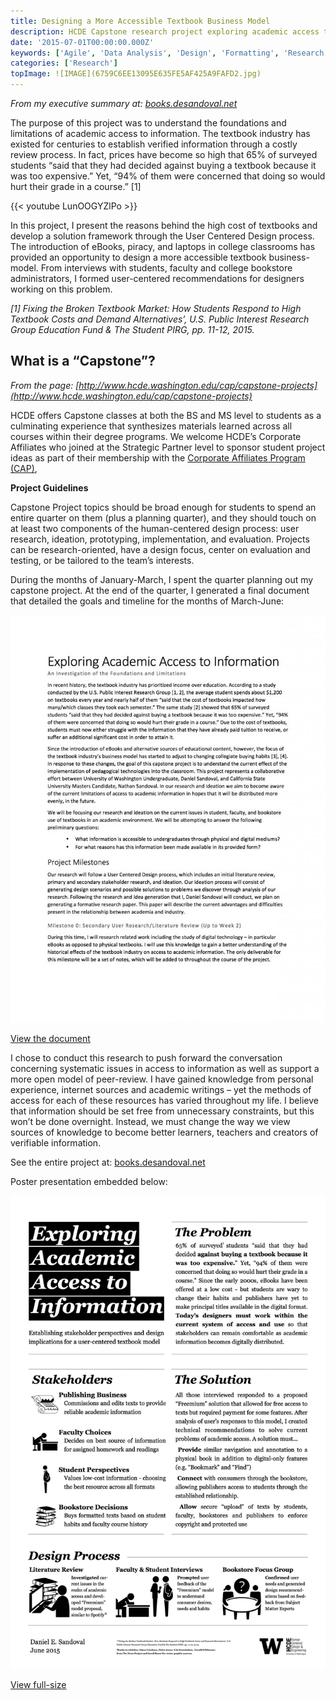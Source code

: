 ```yaml
---
title: Designing a More Accessible Textbook Business Model
description: HCDE Capstone research project exploring academic access to information
date: '2015-07-01T00:00:00.000Z'
keywords: ['Agile', 'Data Analysis', 'Design', 'Formatting', 'Research', 'Prescriptive', 'Technical Communication', 'User Research', 'Video', 'Poster', 'Audio/Video Production']
categories: ['Research']
topImage: ![IMAGE](6759C6EE13095E635FE5AF425A9FAFD2.jpg)
---
```


_From my executive summary at: [books.desandoval.net](http://books.desandoval.net/)_

The purpose of this project was to understand the foundations and limitations of academic access to information. The textbook industry has existed for centuries to establish verified information through a costly review process. In fact, prices have become so high that 65% of surveyed students “said that they had decided against buying a textbook because it was too expensive.” Yet, “94% of them were concerned that doing so would hurt their grade in a course.” [1]

{{< youtube LunOOGYZlPo >}}

In this project, I present the reasons behind the high cost of textbooks and develop a solution framework through the User Centered Design process. The introduction of eBooks, piracy, and laptops in college classrooms has provided an opportunity to design a more accessible textbook business-model. From interviews with students, faculty and college bookstore administrators, I formed user-centered recommendations for designers working on this problem.

_[1] Fixing the Broken Textbook Market: How Students Respond to High Textbook Costs and Demand Alternatives’, U.S. Public Interest Research Group Education Fund & The Student PIRG, pp. 11-12, 2015._

## What is a “Capstone”?

_From the page: [http://www.hcde.washington.edu/cap/capstone-projects](http://www.hcde.washington.edu/cap/capstone-projects)_

HCDE offers Capstone classes at both the BS and MS level to students as a culminating experience that synthesizes materials learned across all courses within their degree programs. We welcome HCDE’s Corporate Affiliates who joined at the Strategic Partner level to sponsor student project ideas as part of their membership with the [Corporate Affiliates Program (CAP)](http://www.hcde.washington.edu/cap),

**Project Guidelines**

Capstone Project topics should be broad enough for students to spend an entire quarter on them (plus a planning quarter), and they should touch on at least two components of the human-centered design process: user research, ideation, prototyping, implementation, and evaluation. Projects can be research-oriented, have a design focus, center on evaluation and testing, or be tailored to the team’s interests.

During the months of January-March, I spent the quarter planning out my capstone project. At the end of the quarter, I generated a final document that detailed the goals and timeline for the months of March-June:

![Revised project proposal](DF6701088986B01E7BF8BE89920AE648.jpg)

[View the document](/docs/1-Revised-Project-Proposal.pdf)

I chose to conduct this research to push forward the conversation concerning systematic issues in access to information as well as support a more open model of peer-review. I have gained knowledge from personal experience, internet sources and academic writings – yet the methods of access for each of these resources has varied throughout my life. I believe that information should be set free from unnecessary constraints, but this won’t be done overnight. Instead, we must change the way we view sources of knowledge to become better learners, teachers and creators of verifiable information.

See the entire project at: [books.desandoval.net](http://books.desandoval.net/)

Poster presentation embedded below:

![IMAGE](B465CA0CBAB28FA8C8627D479B493100.jpg)

[View full-size](/docs/Exploring-Academic-Access-Poster.pdf)


